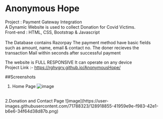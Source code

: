 # Anonymous Hope
Project : Payment Gateway Integration<br>
A Dynamic Website is used to collect Donation for Covid Victims.<br>
Front-end : HTML, CSS, Bootstrap & Javascript<br>
<br>
The Database contains Razorpay
The payment method have basic fields such as amount, name, email & contact no.
The doner recieves the transaction Mail within seconds after successful payment

The website is FULL RESPONSIVE
It can operate on any device
<br>
Project Link :- https://rghvgrv.github.io/AnonymousHope/

##Screenshots
1. Home Page
![image](https://user-images.githubusercontent.com/71788323/128918436-da908677-7a86-4499-94df-9c54cfdf30d1.png)
<br>
2.Donation and Contact Page
![image](https://user-images.githubusercontent.com/71788323/128918855-41959e9e-f983-42e1-b6e6-34f64d38d87b.png)

 

